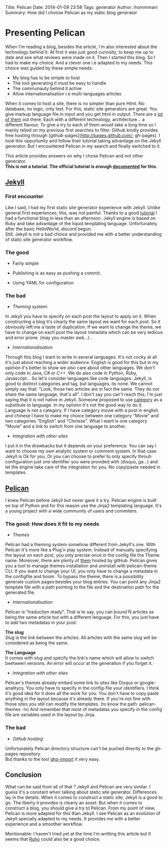 Title: Pelican
Date: 2014-01-09 23:58
Tags: generator
Author: ihommmani
Summary: How did I choose Pelican as my static blog generator 

# Presenting Pelican

When I'm reading a blog, besides the article, i'm also interested about the technology behind it. 
At first it was just good curiosity, to keep me up to date and see what reviews were made on it.
Then I started this blog. So I had to make my choice. And a clever one i.e adapted to my needs.
This choice was guided by these simple needs: 

* My blog has to be simple to host
* The tool generating it must be easy to handle
* The communauty behind it active
* Allow internationalisation i.e multi-languages articles

When it comes to host a site, there is no simpler than pure Html. No database, no logic, only text.
For this, static site generators are great. You give markup language file in input and you get html in output. 
There are a [lot of them](http://staticsitegenerators.net/ "generators list") out there. Each with a different technology, architecture... a different flavour. To give a try to each of them would take a long time so I mainly relied on my previous first searches to filter.
Github kindly provides free hosting through [github-pages](http://pages.github.com/, gh-pages). I took this oppurtunity and follow their tutorial taking advantage on the Jekyll generator.
But I encountered Pelican in my search and finally switched to it. 

This article provides answers on why I chose Pelican and not other generator.   
**This is not a tutorial. The official tutorial is enough [documented](http://docs.getpelican.com/en/latest/ "pelican doc") for this.** 


## [Jekyll](http://jekyllrb.com/ "Jekyll")
### First encounter

Like I said, I had my first static site generator experience with Jekyll. Unlike general first experiences, this, was not painful.
Thanks to a good [tutorial](http://jekyllrb.com/docs/home/ "jekyll tuto") I had a functional blog in less than an afternoon.
Jekyll engine is based on Ruby and take advantage of the liquid templating language.
Unfortunately after the basic HelloWorld, discord begun.  
Still, Jekyll is not a bad choice and provided me with a better understanding of static site generator workflow.

### The good

* Fairly simple

* Publishing is as easy as pushing a commit. 

* Using YAML for configuration

### The bad
* *Theming system*:

In Jekyll you have to specify on each post the layout to apply on it. When constructing a blog it's clearly the same layout we want for each post.
So it obviously left me a taste of duplication. If we want to change the theme, we have to change on each post the layout metadata which can be very tedious and error prone. (may you master awk...) .

* *Internationalisation*  

Through this blog I want to write in several languages. It's not cocky at all it's just about reaching a wider audience. 
English is good for this but in my opinion it's better to show we also care about other languages. We don't only code in Java, C# or C++. We do also code in Python, Ruby, Javascript...
So let's consider languages like code languages.
Jekyll, is good to distinct categories and tag, but languages, its none. We cannot simply say that: "Look, those two articles are in fact the same. They do not share the same language, that's all".
I don't say you can't reach this, I'm just saying that it is not native in Jekyll. Someone proposed to use [category](http://www.garron.me/en/blog/jekyll-multi-language.html "blog") as a substitute to language. In my opinion it's not the good way to do it. Language is not a category. If I have category movie with a post in english and chinese I have to make my choice 
between one category "Movie" and two categories "English" and "Chinese".
What I want is one category "Movie" and a link to switch from one language to another.

* *Integration with other sites*

I put it in the drawbacks but it depends on your preference. You can say I want to choose my own analytic system or comment system. In that case Jekyll 
is Ok for you. Or you can choose to prefer to only specify throuh configuration just one identifier you were provided with (disqus, ga...) and let the engine take care of the integration for you. No copy/paste needed in templates.   

## [Pelican](http://blog.getpelican.com/ "pelican")

I knew Pelican before Jekyll but never gave it a try.
Pelican engine is built on top of Python and for this reason use the Jinja2 templating language.
It's a young project with a wide community of users and commiters.

### The good: How does it fit to my needs

* *Themes*  

Pelican had a theming system somehow different from Jekyll's one. With Pelican it's more like a Plug'n play system.
Instead of manually specifying the layout on each post, you only precise once in the config file the Theme name. 
Moreover, there are plenty of [them](http://pelicanthemes.com/ "themes") hosted by gitHub. Pelican gives you a tool to manage themes installation and uninstall with pelican-theme CLI.
If you want to change your UI, you only have to change a metadata in the configfile and boom.
To bypass the theme, there is a possibility generate custom pages besides your blog entries. You can point any Jinja2 template file with a path pointing to the file and the destination path for the generated file.

*   *Internationalisation*  

Pelican is "traduction ready". That is to say, you can bound N articles as being the same article but with a different language.
For this, you just have to add two metadatas in your post:
    
**The slug**  
    *Slug* is the link between the articles. All articles with the same slug will be considered as being the same.

**The Language**  
    It comes with *slug* and specify the link's name which will allow to switch beetween versions. An error will occur at the generation if you forget it. 

* *Integration with other sites*

Pelican's themes already embed some link to sites like Disqus or google-analitycs. You only have to specify in the config-file your identifiers. 
I think it's good idea for it does all the work for you. You don't have to copy paste anything in the layout because it's already there.
If you're not fine with those sites you still can modify the templates. (to know the path: pelican-themes -lv) 
And remember that most of metadatas you specify in the config file are variables used in the layout by Jinja.

### The bad
* *Github hosting*

Unfortunately Pelican directory structure can't be pushed directly to the gh-pages repository.   
But thanks to the tool [ghp-import](https://github.com/davisp/ghp-import "ghp-import") it very easy.


## Conclusion
What can be said from all of that ?
Jekyll and Pelican are very similar. I guess it's a constant when talking about static site generator. Differences lay in the details. 
When it comes to construct a static site, Jekyll is a good to go. The liberty it provides is clearly an asset. 
But when it comes to construct a blog, you should give a try to Pelican. From my point of view, Pelican is more adapted for this than Jekyll. 
I see Pelican as an evolution of Jekyll specially adapted to my needs.
It provides me with a better experience and a smoother workflow.

Mentionable: I haven't tried yet at the time I'm writting this article but It seems that [Ruho](http://ruhoh.com/ "ruho") could also be a good choice. 
